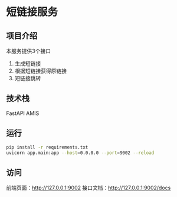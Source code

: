 # 短链接服务

## 项目介绍

本服务提供3个接口

1. 生成短链接
2. 根据短链接获得原链接
3. 短链接跳转

## 技术栈

FastAPI
AMIS

## 运行

```bash
pip install -r requirements.txt
uvicorn app.main:app --host=0.0.0.0 --port=9002 --reload
```

## 访问

前端页面：http://127.0.0.1:9002
接口文档：http://127.0.0.1:9002/docs
